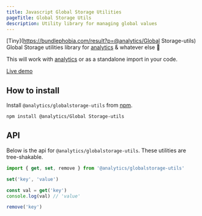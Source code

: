 ```yaml
---
title: Javascript Global Storage Utilities
pageTitle: Global Storage Utils
description: Utility library for managing global values
---
```


[Tiny](https://bundlephobia.com/result?p=@analytics/Global Storage-utils) Global Storage utilities library for [analytics](https://npmjs.com/package/analytics) & whatever else 🌈

This will work with [analytics](https://getanalytics.io) or as a standalone import in your code.

[Live demo](https://utils-global-storage.netlify.app/)

## How to install

Install `@analytics/globalstorage-utils` from [npm](https://www.npmjs.com/package/@analytics/globalstorage-utils).

```bash
npm install @analytics/Global Storage-utils
```

## API

Below is the api for `@analytics/globalstorage-utils`. These utilities are tree-shakable.

```js
import { get, set, remove } from '@analytics/globalstorage-utils'

set('key', 'value')

const val = get('key')
console.log(val) // 'value'

remove('key')
```
